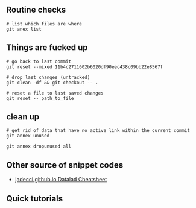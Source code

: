 

## Routine checks

```
# list which files are where
git anex list
```

## Things are fucked up

```
# go back to last commit
git reset --mixed 11b4c2711602b6020df90eec438c09bb22e8567f

# drop last changes (untracked)
git clean -df && git checkout -- .

# reset a file to last saved changes
git reset -- path_to_file
```

## clean up

```
# get rid of data that have no active link within the current commit
git annex unused

git annex dropunused all
```

## Other source of snippet codes

- [jadecci.github.io Datalad Cheatsheet](https://jadecci.github.io/notes/Datalad.html)

## Quick tutorials

